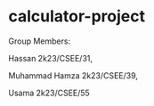 # calculator-project
Group Members:

Hassan 2k23/CSEE/31,

Muhammad Hamza 2k23/CSEE/39,

Usama 2k23/CSEE/55
